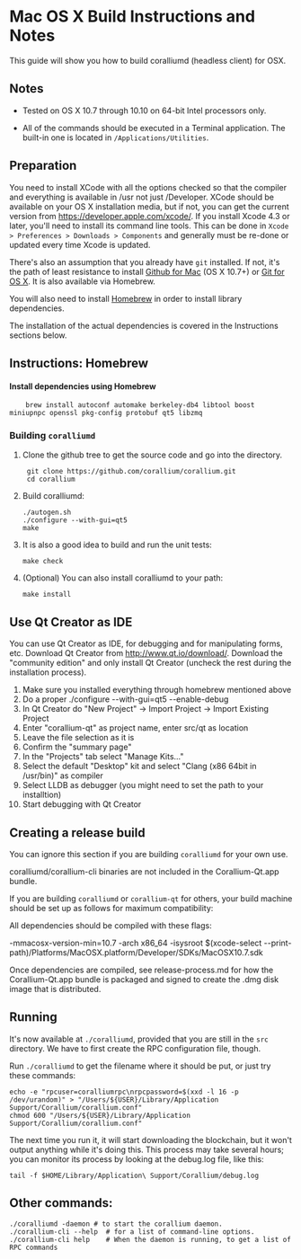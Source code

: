 Mac OS X Build Instructions and Notes
====================================
This guide will show you how to build coralliumd (headless client) for OSX.

Notes
-----

* Tested on OS X 10.7 through 10.10 on 64-bit Intel processors only.

* All of the commands should be executed in a Terminal application. The
built-in one is located in `/Applications/Utilities`.

Preparation
-----------

You need to install XCode with all the options checked so that the compiler
and everything is available in /usr not just /Developer. XCode should be
available on your OS X installation media, but if not, you can get the
current version from https://developer.apple.com/xcode/. If you install
Xcode 4.3 or later, you'll need to install its command line tools. This can
be done in `Xcode > Preferences > Downloads > Components` and generally must
be re-done or updated every time Xcode is updated.

There's also an assumption that you already have `git` installed. If
not, it's the path of least resistance to install [Github for Mac](https://mac.github.com/)
(OS X 10.7+) or
[Git for OS X](https://code.google.com/p/git-osx-installer/). It is also
available via Homebrew.

You will also need to install [Homebrew](http://brew.sh) in order to install library
dependencies.

The installation of the actual dependencies is covered in the Instructions
sections below.

Instructions: Homebrew
----------------------

#### Install dependencies using Homebrew

        brew install autoconf automake berkeley-db4 libtool boost miniupnpc openssl pkg-config protobuf qt5 libzmq

### Building `coralliumd`

1. Clone the github tree to get the source code and go into the directory.

        git clone https://github.com/corallium/corallium.git
        cd corallium

2.  Build coralliumd:

        ./autogen.sh
        ./configure --with-gui=qt5
        make

3.  It is also a good idea to build and run the unit tests:

        make check

4.  (Optional) You can also install coralliumd to your path:

        make install

Use Qt Creator as IDE
------------------------
You can use Qt Creator as IDE, for debugging and for manipulating forms, etc.
Download Qt Creator from http://www.qt.io/download/. Download the "community edition" and only install Qt Creator (uncheck the rest during the installation process).

1. Make sure you installed everything through homebrew mentioned above
2. Do a proper ./configure --with-gui=qt5 --enable-debug
3. In Qt Creator do "New Project" -> Import Project -> Import Existing Project
4. Enter "corallium-qt" as project name, enter src/qt as location
5. Leave the file selection as it is
6. Confirm the "summary page"
7. In the "Projects" tab select "Manage Kits..."
8. Select the default "Desktop" kit and select "Clang (x86 64bit in /usr/bin)" as compiler
9. Select LLDB as debugger (you might need to set the path to your installtion)
10. Start debugging with Qt Creator

Creating a release build
------------------------
You can ignore this section if you are building `coralliumd` for your own use.

coralliumd/corallium-cli binaries are not included in the Corallium-Qt.app bundle.

If you are building `coralliumd` or `corallium-qt` for others, your build machine should be set up
as follows for maximum compatibility:

All dependencies should be compiled with these flags:

 -mmacosx-version-min=10.7
 -arch x86_64
 -isysroot $(xcode-select --print-path)/Platforms/MacOSX.platform/Developer/SDKs/MacOSX10.7.sdk

Once dependencies are compiled, see release-process.md for how the Corallium-Qt.app
bundle is packaged and signed to create the .dmg disk image that is distributed.

Running
-------

It's now available at `./coralliumd`, provided that you are still in the `src`
directory. We have to first create the RPC configuration file, though.

Run `./coralliumd` to get the filename where it should be put, or just try these
commands:

    echo -e "rpcuser=coralliumrpc\nrpcpassword=$(xxd -l 16 -p /dev/urandom)" > "/Users/${USER}/Library/Application Support/Corallium/corallium.conf"
    chmod 600 "/Users/${USER}/Library/Application Support/Corallium/corallium.conf"

The next time you run it, it will start downloading the blockchain, but it won't
output anything while it's doing this. This process may take several hours;
you can monitor its process by looking at the debug.log file, like this:

    tail -f $HOME/Library/Application\ Support/Corallium/debug.log

Other commands:
-------

    ./coralliumd -daemon # to start the corallium daemon.
    ./corallium-cli --help  # for a list of command-line options.
    ./corallium-cli help    # When the daemon is running, to get a list of RPC commands
